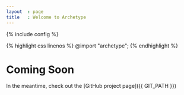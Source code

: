 ```yaml
---
layout  : page
title   : Welcome to Archetype
---
```

{% include config %}

{% highlight css linenos %}
@import "archetype";
{% endhighlight %}

# Coming Soon

In the meantime, check out the [GitHub project page]({{ GIT_PATH }})

